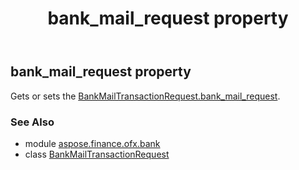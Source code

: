 ﻿---
title: bank_mail_request property
second_title: Aspose.Finance for Python via .NET API References
description: 
type: docs
weight: 30
url: /python-net/aspose.finance.ofx.bank/bankmailtransactionrequest/bank_mail_request/
is_root: false
---

## bank_mail_request property


Gets or sets the [BankMailTransactionRequest.bank_mail_request](/finance/python-net/aspose.finance.ofx.bank/bankmailtransactionrequest#bank_mail_request).

### See Also
* module [aspose.finance.ofx.bank](../../)
* class [BankMailTransactionRequest](/finance/python-net/aspose.finance.ofx.bank/bankmailtransactionrequest)

